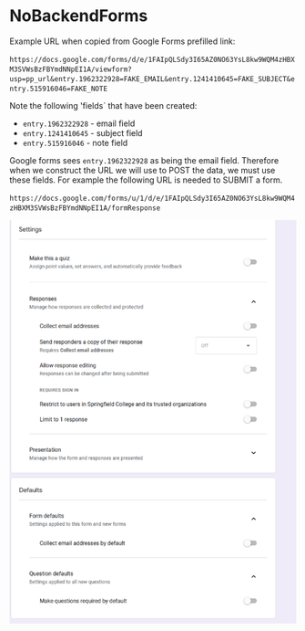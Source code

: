 # NoBackendForms



Example URL when copied from Google Forms prefilled link:

`https://docs.google.com/forms/d/e/1FAIpQLSdy3I65AZ0NO63YsL8kw9WQM4zHBXM3SVWsBzFBYmdNNpEI1A/viewform?usp=pp_url&entry.1962322928=FAKE_EMAIL&entry.1241410645=FAKE_SUBJECT&entry.515916046=FAKE_NOTE`

Note the following 'fields` that have been created:

- `entry.1962322928` - email field
- `entry.1241410645` - subject field
- `entry.515916046` - note field

Google forms sees `entry.1962322928` as being the email field. Therefore when we construct the URL we will use to POST the data, we must use these fields. For example the following URL is needed to SUBMIT a form.

`https://docs.google.com/forms/u/1/d/e/1FAIpQLSdy3I65AZ0NO63YsL8kw9WQM4zHBXM3SVWsBzFBYmdNNpEI1A/formResponse`



![](media/form_settings.PNG)